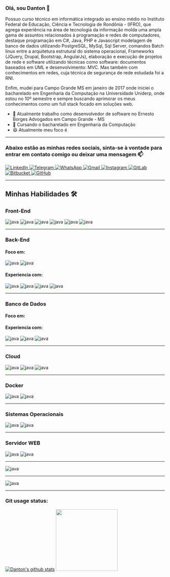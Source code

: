 ### Olá, sou Danton 👋

Possuo curso técnico em informática integrado ao ensino médio no Instituto Federal de Educação, Ciência e Tecnologia de Rondônia - (IFRO), que agrega experiência na área de tecnologia da informação molda uma ampla gama de assuntos
relacionados à programação e redes de computadores, destaque programação em C#, Java, PHP e Javascript modelagem de banco de dados utilizando PostgreSQL, MySql, Sql Server, comandos Batch linux entre a arquitetura estrutural do sistema
operacional, Frameworks (JQuery, Drupal, Bootstrap, AngularJs), elaboração e execução de projetos de rede e software utilizando técnicas como software: documentos baseados em UML e desenvolvimento: MVC. Mas também com conhecimentos em
redes, cuja técnica de segurança de rede estudada foi a RNI.

Enfim, mudei para Campo Grande MS em janeiro de 2017 onde iniciei o bacharelado em Engenharia da Computação na Universidade Uniderp, onde estou no 10º semestre e sempre buscando aprimorar os meus conhecimentos como um full stack focado em
soluções web.

- 🔭 Atualmente trabalho como desenvolvedor de software no Ernesto Borges Advogados em Campo Grande - MS
- 🌱 Cursando o bacharelado em Engenharia da Computação
- 😄 Atualmente meu foco é

<hr>

### Abaixo estão as minhas redes sociais, sinta-se à vontade para entrar em contato comigo ou deixar uma mensagem 📫

<a href="https://www.linkedin.com/in/danton-issler-rodrigues-8ba01a115/" target="_blank">
  <img alt="LinkedIn" src="https://img.shields.io/badge/linkedin-%230077B5.svg?style=for-the-badge&logo=linkedin&logoColor=white"/>
</a>
<a href="https://t.me/DantonIssler" target="_blank">
  <img alt="Telegram" src="https://img.shields.io/badge/Telegram-2CA5E0?style=for-the-badge&logo=telegram&logoColor=white"/>
</a>
<a href="https://api.whatsapp.com/send?phone=556792466935" target="_blank">
  <img alt="WhatsApp" src="https://img.shields.io/badge/WhatsApp-25D366?style=for-the-badge&logo=whatsapp&logoColor=white"/>
</a>
<a href="mailto:danton.issler18@gmail.com" target="_blank">
  <img alt="Gmail" src="https://img.shields.io/badge/Gmail-D14836?style=for-the-badge&logo=gmail&logoColor=white"/>
</a>
<a href="https://www.instagram.com/dantonisslerrod/" target="_blank">
  <img alt="Instagram" src="https://img.shields.io/badge/Instagram-%23E4405F.svg?style=for-the-badge&logo=Instagram&logoColor=white"/>
</a>
<a href="mailto:danton.issler18@gmail.com" target="_blank">
    <img alt="GitLab" src="https://img.shields.io/badge/GitLab-330F63?style=for-the-badge&logo=Gitlab&logoColor=white"/>
</a>
<a href="mailto:danton.issler18@gmail.com" target="_blank">
    <img alt="Bitbucket" src="https://img.shields.io/badge/Bitbucket-330F63?style=for-the-badge&logo=bitbucket&logoColor=white"/>
</a>
<a href="mailto:danton.issler18@gmail.com" target="_blank">
    <img alt="GitHub" src="https://img.shields.io/badge/GitHub-100000?style=for-the-badge&logo=github&logoColor=white"/>
</a>

<hr>

## Minhas Habilidades 🛠

### Front-End

<p>
    <img alt="java" src="https://img.shields.io/badge/Angular-DD0031?style=for-the-badge&logo=angular&logoColor=white"/>
    <img alt="java" src="https://img.shields.io/badge/Bootstrap-563D7C?style=for-the-badge&logo=bootstrap&logoColor=white"/>
    <img alt="java" src="https://img.shields.io/badge/HTML5-E34F26?style=for-the-badge&logo=html5&logoColor=white"/>
    <img alt="java" src="https://img.shields.io/badge/CSS3-1572B6?style=for-the-badge&logo=css3&logoColor=white"/>
    <img alt="java" src="https://img.shields.io/badge/Sass-CC6699?style=for-the-badge&logo=sass&logoColor=white"/>
    <img alt="java" src="https://img.shields.io/badge/Bootstrap-563D7C?style=for-the-badge&logo=bootstrap&logoColor=white"/>
</p>

<hr/>

### Back-End

#### Foco em:

<p>
    <img alt="java" src="https://img.shields.io/badge/Java-ED8B00?style=for-the-badge&logo=java&logoColor=white"/>
    <img alt="java" src="https://img.shields.io/badge/Spring-6DB33F?style=for-the-badge&logo=spring&logoColor=white"/>
</p>

#### Experiencia com:

<p> 
    <img alt="java" src="https://img.shields.io/badge/C%23-239120?style=for-the-badge&logo=c-sharp&logoColor=white"/>
    <img alt="java" src="https://img.shields.io/badge/Node.js-43853D?style=for-the-badge&logo=node.js&logoColor=white"/>
    <img alt="java" src="https://img.shields.io/badge/PHP-777BB4?style=for-the-badge&logo=php&logoColor=white"/>
    <img alt="java" src="https://img.shields.io/badge/Laravel-FF2D20?style=for-the-badge&logo=laravel&logoColor=white"/>
</p>

<hr/>

### Banco de Dados

#### Foco em:

#### Experiencia com:

<p>
    <img alt="java" src="https://img.shields.io/badge/PostgreSQL-316192?style=for-the-badge&logo=postgresql&logoColor=white"/>
    <img alt="java" src="https://img.shields.io/badge/MySQL-00000F?style=for-the-badge&logo=mysql&logoColor=white"/>
    <img alt="java" src="https://img.shields.io/badge/MariaDB-01529E?style=for-the-badge&logo=mariadb&logoColor=white"/>
</p>

<hr/>

### Cloud

<p>
    <img alt="java" src="https://img.shields.io/badge/Amazon_AWS-232F3E?style=for-the-badge&logo=amazon-aws&logoColor=white"/>
    <img alt="java" src="https://img.shields.io/badge/Google_Cloud-4285F4?style=for-the-badge&logo=google-cloud&logoColor=white"/>
    <img alt="java" src="https://img.shields.io/badge/Heroku-430098?style=for-the-badge&logo=heroku&logoColor=white"/>
</p>

<hr/>

### Docker

<p>
    <img alt="java" src="https://img.shields.io/badge/Docker-2496ED?style=for-the-badge&logo=docker&logoColor=white"/>
    <img alt="java" src="https://img.shields.io/badge/Kubernetes-326DE6?style=for-the-badge&logo=kubernetes&logoColor=white"/>
</p>

<hr/>

### Sistemas Operacionais

<p>
    <img alt="java" src="https://img.shields.io/badge/Linux-E34F26?style=for-the-badge&logo=linux&logoColor=black"/>
    <img alt="java" src="https://img.shields.io/badge/Windows-017AD7?style=for-the-badge&logo=windows&logoColor=white"/>
</p>

<hr/>

### Servidor WEB

<p>
    <img alt="java" src="https://img.shields.io/badge/Apache-CA2136?style=for-the-badge&logo=apache&logoColor=white"/>
    <img alt="java" src="https://img.shields.io/badge/Nginx-009639?style=for-the-badge&logo=nginx&logoColor=white"/>
</p>

<hr/>

<p>
    <img alt="java" src="https://img.shields.io/badge/Jenkins-D33833?style=for-the-badge&logo=jenkins&logoColor=white"/>
</p>

<hr/>

<p>
    <img alt="java" src="https://img.shields.io/badge/Git-E34F26?style=for-the-badge&logo=git&logoColor=white"/>
</p>

<hr/>

### Git usage status:

[![Danton's github stats](https://github-readme-stats.vercel.app/api?username=dantonissler&theme=dark&show_icons=true&count_private=true&hide=prs,issues,contribs)](https://github.com/dantonissler) <img height="195em" src="https://github-readme-stats.vercel.app/api/top-langs/?username=dantonissler&layout=compact&langs_count=6&theme=dracula"/>
